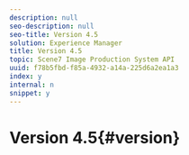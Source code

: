 ```yaml
---
description: null
seo-description: null
seo-title: Version 4.5
solution: Experience Manager
title: Version 4.5
topic: Scene7 Image Production System API
uuid: f78b5fbd-f85a-4932-a14a-225d6a2ea1a3
index: y
internal: n
snippet: y
---
```


# Version 4.5{#version}

